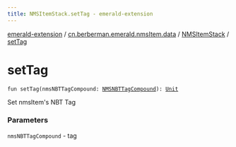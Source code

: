 ```yaml
---
title: NMSItemStack.setTag - emerald-extension
---
```


[emerald-extension](../../index.html) / [cn.berberman.emerald.nmsItem.data](../index.html) / [NMSItemStack](index.html) / [setTag](.)

# setTag

`fun setTag(nmsNBTTagCompound: `[`NMSNBTTagCompound`](../-n-m-s-n-b-t-tag-compound/index.html)`): `[`Unit`](https://kotlinlang.org/api/latest/jvm/stdlib/kotlin/-unit/index.html)

Set nmsItem's NBT Tag

### Parameters

`nmsNBTTagCompound` - tag
